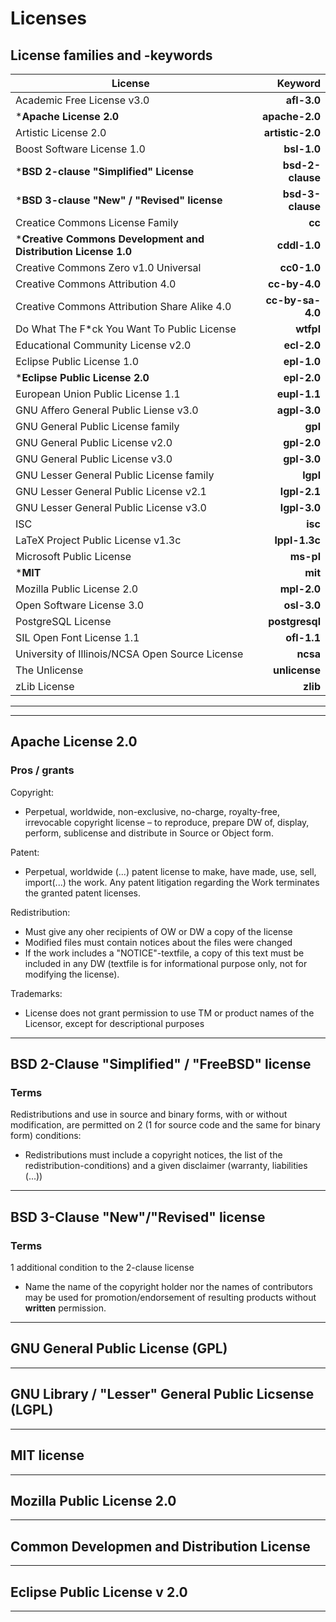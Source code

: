 # Licenses

## License families and -keywords

| License | Keyword |
| ---  | ---: |
| Academic Free License v3.0 | **afl-3.0**   |
| ***Apache License 2.0** |**apache-2.0**|
| Artistic License 2.0 | **artistic-2.0** |
| Boost Software License 1.0 | **bsl-1.0**   |
| ***BSD 2-clause "Simplified" License** | **bsd-2-clause** |
| ***BSD 3-clause "New" / "Revised" license** | **bsd-3-clause** |
| Creatice Commons License Family | **cc**    |
| ***Creative Commons Development and Distribution License 1.0** | **cddl-1.0** |
| Creative Commons Zero v1.0 Universal | **cc0-1.0**   |
| Creative Commons Attribution 4.0 | **cc-by-4.0**   |
| Creative Commons Attribution Share Alike 4.0 | **cc-by-sa-4.0**  |
| Do What The F*ck You Want To Public License | **wtfpl** |
| Educational Community License v2.0 | **ecl-2.0** |
| Eclipse Public License 1.0 | **epl-1.0** |
| ***Eclipse Public License 2.0** | **epl-2.0** |
| European Union Public License 1.1 | **eupl-1.1** |
| GNU Affero General Public Liense v3.0 | **agpl-3.0** |
| GNU General Public License family | **gpl** |
| GNU General Public License v2.0 | **gpl-2.0** |
| GNU General Public License v3.0 | **gpl-3.0** |
| GNU Lesser General Public License family | **lgpl** |
| GNU Lesser General Public License v2.1 | **lgpl-2.1** |
| GNU Lesser General Public License v3.0 | **lgpl-3.0** |
| ISC | **isc** |
| LaTeX Project Public License v1.3c | **lppl-1.3c** |
| Microsoft Public License | **ms-pl** |
| ***MIT** | **mit** |
| Mozilla Public License 2.0 | **mpl-2.0** |
| Open Software License 3.0 | **osl-3.0** |
| PostgreSQL License | **postgresql** |
| SIL Open Font License 1.1 | **ofl-1.1** |
| University of Illinois/NCSA Open Source License | **ncsa** |
| The Unlicense | **unlicense** |
| zLib License | **zlib** |

___
___

## Apache License 2.0

### Pros / grants

Copyright:

- Perpetual, worldwide, non-exclusive, no-charge, royalty-free, irrevocable copyright license – to reproduce, prepare DW of, display, perform, sublicense and distribute in Source or Object form.

Patent:

- Perpetual, worldwide (...) patent license to make, have made, use, sell, import(...) the work. Any patent litigation regarding the Work terminates the granted patent licenses.

Redistribution:

- Must give any oher recipients of OW or DW a copy of the license
- Modified files must contain notices about the files were changed
- If the work includes a "NOTICE"-textfile, a copy of this text must be included in any DW (textfile is for informational purpose only, not for modifying the license).

Trademarks:

- License does not grant permission to use TM or product names of the Licensor, except for descriptional purposes

___

## BSD 2-Clause "Simplified" / "FreeBSD" license

### Terms

Redistributions and use in source and binary forms, with or without modification, are permitted on 2 (1 for source code and the same for binary form) conditions:

- Redistributions must include a copyright notices, the list of the redistribution-conditions) and a given disclaimer (warranty, liabilities (...))
  
___

## BSD 3-Clause "New"/"Revised" license

### Terms

1 additional condition to the 2-clause license
- Name the name of the copyright holder nor the names of contributors may be used for promotion/endorsement of resulting products without **written** permission.
___

## GNU General Public License (GPL)

___

## GNU Library / "Lesser" General Public Licsense (LGPL)

___

## MIT license

___

## Mozilla Public License 2.0

___

## Common Developmen and Distribution License

___

## Eclipse Public License v 2.0

___

